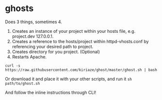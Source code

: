ghosts
=====


Does 3 things, sometimes 4.

1. Creates an instance of your project within your hosts file, e.g. project.dev 127.0.0.1.
2. Creates a reference to the hosts/project within httpd-vhosts.conf by referencing your desired path to project.
3. Creates directory for you project. (Optional)
4. Restarts Apache.

`curl -s https://raw.githubusercontent.com/kiriaze/ghost/master/ghost.sh | bash`

Or download it and place it with your other scripts, and run it `sh path/to/ghost.sh`

And follow the inline instructions through CLI!
